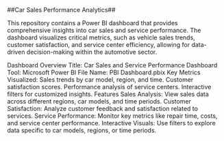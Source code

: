 ##Car Sales Performance Analytics##

This repository contains a Power BI dashboard that provides comprehensive insights into car sales and service performance. The dashboard visualizes critical metrics, such as vehicle sales trends, customer satisfaction, and service center efficiency, allowing for data-driven decision-making within the automotive sector.

Dashboard Overview
Title: Car Sales and Service Performance Dashboard
Tool: Microsoft Power BI
File Name: PBI Dashboard.pbix
Key Metrics Visualized:
Sales trends by car model, region, and time.
Customer satisfaction scores.
Performance analysis of service centers.
Interactive filters for customized insights.
Features
Sales Analysis: View sales data across different regions, car models, and time periods.
Customer Satisfaction: Analyze customer feedback and satisfaction related to services.
Service Performance: Monitor key metrics like repair time, costs, and service center performance.
Interactive Visuals: Use filters to explore data specific to car models, regions, or time periods.
